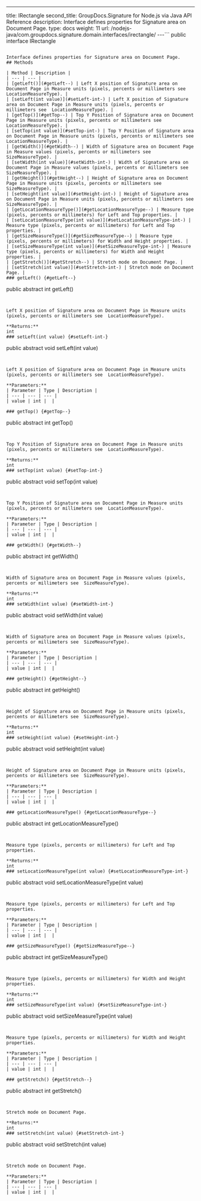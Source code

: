 ---
title: IRectangle
second_title: GroupDocs.Signature for Node.js via Java API Reference
description: Interface defines properties for Signature area on Document Page.
type: docs
weight: 11
url: /nodejs-java/com.groupdocs.signature.domain.interfaces/irectangle/
---```
public interface IRectangle
```

Interface defines properties for Signature area on Document Page.
## Methods

| Method | Description |
| --- | --- |
| [getLeft()](#getLeft--) | Left X position of Signature area on Document Page in Measure units (pixels, percents or millimeters see  LocationMeasureType). |
| [setLeft(int value)](#setLeft-int-) | Left X position of Signature area on Document Page in Measure units (pixels, percents or millimeters see  LocationMeasureType). |
| [getTop()](#getTop--) | Top Y Position of Signature area on Document Page in Measure units (pixels, percents or millimeters see  LocationMeasureType). |
| [setTop(int value)](#setTop-int-) | Top Y Position of Signature area on Document Page in Measure units (pixels, percents or millimeters see  LocationMeasureType). |
| [getWidth()](#getWidth--) | Width of Signature area on Document Page in Measure values (pixels, percents or millimeters see  SizeMeasureType). |
| [setWidth(int value)](#setWidth-int-) | Width of Signature area on Document Page in Measure values (pixels, percents or millimeters see  SizeMeasureType). |
| [getHeight()](#getHeight--) | Height of Signature area on Document Page in Measure units (pixels, percents or millimeters see  SizeMeasureType). |
| [setHeight(int value)](#setHeight-int-) | Height of Signature area on Document Page in Measure units (pixels, percents or millimeters see  SizeMeasureType). |
| [getLocationMeasureType()](#getLocationMeasureType--) | Measure type (pixels, percents or millimeters) for Left and Top properties. |
| [setLocationMeasureType(int value)](#setLocationMeasureType-int-) | Measure type (pixels, percents or millimeters) for Left and Top properties. |
| [getSizeMeasureType()](#getSizeMeasureType--) | Measure type (pixels, percents or millimeters) for Width and Height properties. |
| [setSizeMeasureType(int value)](#setSizeMeasureType-int-) | Measure type (pixels, percents or millimeters) for Width and Height properties. |
| [getStretch()](#getStretch--) | Stretch mode on Document Page. |
| [setStretch(int value)](#setStretch-int-) | Stretch mode on Document Page. |
### getLeft() {#getLeft--}
```
public abstract int getLeft()
```


Left X position of Signature area on Document Page in Measure units (pixels, percents or millimeters see  LocationMeasureType).

**Returns:**
int
### setLeft(int value) {#setLeft-int-}
```
public abstract void setLeft(int value)
```


Left X position of Signature area on Document Page in Measure units (pixels, percents or millimeters see  LocationMeasureType).

**Parameters:**
| Parameter | Type | Description |
| --- | --- | --- |
| value | int |  |

### getTop() {#getTop--}
```
public abstract int getTop()
```


Top Y Position of Signature area on Document Page in Measure units (pixels, percents or millimeters see  LocationMeasureType).

**Returns:**
int
### setTop(int value) {#setTop-int-}
```
public abstract void setTop(int value)
```


Top Y Position of Signature area on Document Page in Measure units (pixels, percents or millimeters see  LocationMeasureType).

**Parameters:**
| Parameter | Type | Description |
| --- | --- | --- |
| value | int |  |

### getWidth() {#getWidth--}
```
public abstract int getWidth()
```


Width of Signature area on Document Page in Measure values (pixels, percents or millimeters see  SizeMeasureType).

**Returns:**
int
### setWidth(int value) {#setWidth-int-}
```
public abstract void setWidth(int value)
```


Width of Signature area on Document Page in Measure values (pixels, percents or millimeters see  SizeMeasureType).

**Parameters:**
| Parameter | Type | Description |
| --- | --- | --- |
| value | int |  |

### getHeight() {#getHeight--}
```
public abstract int getHeight()
```


Height of Signature area on Document Page in Measure units (pixels, percents or millimeters see  SizeMeasureType).

**Returns:**
int
### setHeight(int value) {#setHeight-int-}
```
public abstract void setHeight(int value)
```


Height of Signature area on Document Page in Measure units (pixels, percents or millimeters see  SizeMeasureType).

**Parameters:**
| Parameter | Type | Description |
| --- | --- | --- |
| value | int |  |

### getLocationMeasureType() {#getLocationMeasureType--}
```
public abstract int getLocationMeasureType()
```


Measure type (pixels, percents or millimeters) for Left and Top properties.

**Returns:**
int
### setLocationMeasureType(int value) {#setLocationMeasureType-int-}
```
public abstract void setLocationMeasureType(int value)
```


Measure type (pixels, percents or millimeters) for Left and Top properties.

**Parameters:**
| Parameter | Type | Description |
| --- | --- | --- |
| value | int |  |

### getSizeMeasureType() {#getSizeMeasureType--}
```
public abstract int getSizeMeasureType()
```


Measure type (pixels, percents or millimeters) for Width and Height properties.

**Returns:**
int
### setSizeMeasureType(int value) {#setSizeMeasureType-int-}
```
public abstract void setSizeMeasureType(int value)
```


Measure type (pixels, percents or millimeters) for Width and Height properties.

**Parameters:**
| Parameter | Type | Description |
| --- | --- | --- |
| value | int |  |

### getStretch() {#getStretch--}
```
public abstract int getStretch()
```


Stretch mode on Document Page.

**Returns:**
int
### setStretch(int value) {#setStretch-int-}
```
public abstract void setStretch(int value)
```


Stretch mode on Document Page.

**Parameters:**
| Parameter | Type | Description |
| --- | --- | --- |
| value | int |  |

